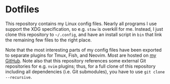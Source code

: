 # Dotfiles
This repository contains my Linux config files. Nearly all programs I use
support the XDG specification, so e.g. `stow` is overkill for me. Instead,
I just clone this repository to `~/.config`, and have an install script
in `bin` that link the remaining few files to the right place.

Note that the most interesting parts of my config files have been exported to
separate plugins for Tmux, Fish, and Neovim. Most are hosted on [my GitHub][1].
Note also that this repository references some external Git repositories for
e.g. `nvim` plugins; thus, for a full clone of this repository including all
dependencies (i.e. Git submodules), you have to use `git clone --recursive`.

[1]: https://github.com/jabirali?tab=repositories&type=source

